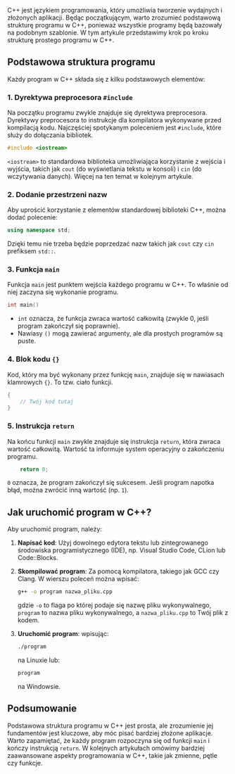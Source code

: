 
C++ jest językiem programowania, który umożliwia tworzenie wydajnych i złożonych aplikacji. Będąc początkującym, warto zrozumieć podstawową strukturę programu w C++, ponieważ wszystkie programy będą bazowały na podobnym szablonie. W tym artykule przedstawimy krok po kroku strukturę prostego programu w C++.

## Podstawowa struktura programu

Każdy program w C++ składa się z kilku podstawowych elementów:

### 1. Dyrektywa preprocesora `#include`

Na początku programu zwykle znajduje się dyrektywa preprocesora. Dyrektywy preprocesora to instrukcje dla kompilatora wykonywane przed kompilacją kodu. Najczęściej spotykanym poleceniem jest `#include`, które służy do dołączania bibliotek.

```cpp
#include <iostream>
```

`<iostream>` to standardowa biblioteka umożliwiająca korzystanie z wejścia i wyjścia, takich jak `cout` (do wyświetlania tekstu w konsoli) i `cin` (do wczytywania danych). Więcej na ten temat w kolejnym artykule.
### 2. Dodanie przestrzeni nazw

Aby uprościć korzystanie z elementów standardowej biblioteki C++, można dodać polecenie:

```cpp
using namespace std;
```

Dzięki temu nie trzeba będzie poprzedzać nazw takich jak `cout` czy `cin` prefiksem `std::`.
### 3. Funkcja `main`

Funkcja `main` jest punktem wejścia każdego programu w C++. To właśnie od niej zaczyna się wykonanie programu.

```cpp
int main()
```

- `int` oznacza, że funkcja zwraca wartość całkowitą (zwykle 0, jeśli program zakończył się poprawnie).
- Nawiasy `()` mogą zawierać argumenty, ale dla prostych programów są puste.

### 4. Blok kodu `{}`

Kod, który ma być wykonany przez funkcję `main`, znajduje się w nawiasach klamrowych `{}`. To tzw. ciało funkcji.

```cpp
{
    // Twój kod tutaj
}
```

### 5. Instrukcja `return`

Na końcu funkcji `main` zwykle znajduje się instrukcja `return`, która zwraca wartość całkowitą. Wartość ta informuje system operacyjny o zakończeniu programu.

```cpp
    return 0;
```

`0` oznacza, że program zakończył się sukcesem. Jeśli program napotka błąd, można zwrócić inną wartość (np. `1`).
## Jak uruchomić program w C++?

Aby uruchomić program, należy:

1. **Napisać kod**: Użyj dowolnego edytora tekstu lub zintegrowanego środowiska programistycznego (IDE), np. Visual Studio Code, CLion lub Code::Blocks.
2. **Skompilować program**: Za pomocą kompilatora, takiego jak GCC czy Clang. W wierszu poleceń można wpisać:
   ```bash
   g++ -o program nazwa_pliku.cpp
   ```
   gdzie `-o` to flaga po której podaje się nazwę pliku wykonywalnego, `program` to nazwa pliku wykonywalnego, a `nazwa_pliku.cpp` to Twój plik z kodem.
   
3. **Uruchomić program**: wpisując:
   ```bash
   ./program
   ```
   na Linuxie lub:
   ```bash
   program
   ```
   na Windowsie.
## Podsumowanie

Podstawowa struktura programu w C++ jest prosta, ale zrozumienie jej fundamentów jest kluczowe, aby móc pisać bardziej złożone aplikacje. Warto zapamiętać, że każdy program rozpoczyna się od funkcji `main` i kończy instrukcją `return`. W kolejnych artykułach omówimy bardziej zaawansowane aspekty programowania w C++, takie jak zmienne, pętle czy funkcje.
